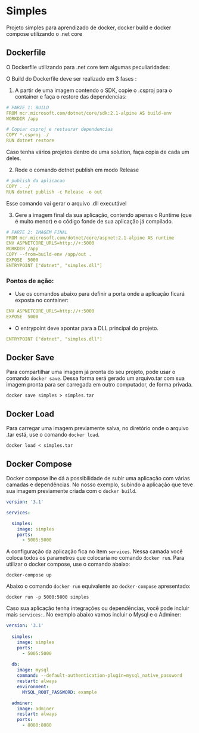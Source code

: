 # Simples
Projeto simples para aprendizado de docker, docker build e docker compose utilizando o .net core

## Dockerfile
O Dockerfile utilizando para .net core tem algumas peculiaridades:

O Build do Dockerfile deve ser realizado em 3 fases :

1. A partir de uma imagem contendo o SDK, copie o .csproj para o container e faça o restore das dependencias:

```yaml
# PARTE 1: BUILD
FROM mcr.microsoft.com/dotnet/core/sdk:2.1-alpine AS build-env
WORKDIR /app

# Copiar csproj e restaurar dependencias
COPY *.csproj ./
RUN dotnet restore
```
Caso tenha vários projetos dentro de uma solution, faça copia de cada um deles.

2. Rode o comando dotnet publish em modo Release

```yaml
# publish da aplicacao
COPY . ./
RUN dotnet publish -c Release -o out
```
Esse comando vai gerar o arquivo .dll executável

3. Gere a imagem final da sua aplicação, contendo apenas o Runtime (que é muito menor) e o código fonde de sua aplicação já compilado.

```yaml
# PARTE 2: IMAGEM FINAL
FROM mcr.microsoft.com/dotnet/core/aspnet:2.1-alpine AS runtime
ENV ASPNETCORE_URLS=http://+:5000
WORKDIR /app
COPY --from=build-env /app/out .
EXPOSE  5000
ENTRYPOINT ["dotnet", "simples.dll"]
```
### Pontos de ação:
* Use os comandos abaixo para definir a porta onde a aplicação ficará exposta no container:
```yaml
ENV ASPNETCORE_URLS=http://+:5000
EXPOSE  5000
```
* O entrypoint deve apontar para a DLL principal do projeto.

```yaml
ENTRYPOINT ["dotnet", "simples.dll"]
```

## Docker Save
Para compartilhar uma imagem já pronta do seu projeto, pode usar o comando `docker save`. Dessa forma será gerado um arquivo.tar com sua imagem pronta para ser carregada em outro computador, de forma privada.


`docker save simples > simples.tar`

## Docker Load
Para carregar uma imagem previamente salva, no diretório onde o arquivo .tar está, use o comando `docker load`.


`docker load < simples.tar`

## Docker Compose
Docker compose lhe dá a possibilidade de subir uma aplicação com várias camadas e dependências. No nosso exemplo, subindo a aplicação que teve sua imagem previamente criada com o `docker build`.


```yaml
version: '3.1'

services:

  simples:
    image: simples
    ports:
      - 5005:5000
```
A configuração da aplicação fica no item `services`. Nessa camada você coloca todos os parametros que colocaria no comando `docker run`. Para utilizar o docker compose, use o comando abaixo:

`docker-compose up`

Abaixo o comando `docker run` equivalente ao `docker-compose` apresentado:

`docker run -p 5000:5000 simples`

Caso sua aplicação tenha integrações ou dependências, você pode incluir mais `services:`. No exemplo abaixo vamos incluir o Mysql e o Adminer:

```yaml
version: '3.1'
  
  simples:
    image: simples
    ports:
      - 5005:5000  
  
  db:
    image: mysql
    command: --default-authentication-plugin=mysql_native_password
    restart: always
    environment:
      MYSQL_ROOT_PASSWORD: example

  adminer:
    image: adminer
    restart: always
    ports:
      - 8080:8080
```